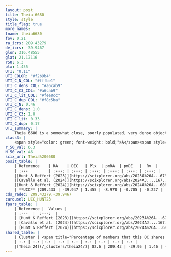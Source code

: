 ```yaml
---
layout: post
title: Theia 6680
style: style
title_flag: true
more_names: 
fname: theia6680
fov: 0.21
ra_icrs: 209.43279
de_icrs: -39.9467
glon: 316.48555
glat: 21.17116
r50: 6.3
plx: 1.455
UTI: "0.11"
UTI_COLOR: "#f2b9b4"
UTI_C_N_COL: "#fffbe1"
UTI_C_dens_COL: "#a6cab9"
UTI_C_C3_COL: "#a6cab9"
UTI_C_lit_COL: "#fee8cc"
UTI_C_dup_COL: "#f8c5ba"
UTI_C_N: 0.46
UTI_C_dens: 1.0
UTI_C_C3: 1.0
UTI_C_lit: 0.33
UTI_C_dup: 0.17
UTI_summary: |
    Theia 6680 is a somewhat close, poorly populated, very dense object of very high C3 quality. It was recently reported in the literature.<br><br><span style="color: #99180f; font-weight: bold;">Warning: </span>This is likely a duplicate object, which shares a large percentage of members with at least one previously reported entry.
class3: |
    <span style="color: green; font-weight: bold;">A</span><span style="color: green; font-weight: bold;">A</span>
r_50_val: 6.3
N_50_val: 46
scix_url: Theia%206680
posit_table: |
    | Reference    | RA    | DEC   | Plx  | pmRA  | pmDE   |  Rv  |
    | :---         | :---: | :---: | :---: | :---: | :---: | :---: |
    |[Hunt & Reffert (2023)](https://scixplorer.org/abs/2023A%26A...673A.114H) | 209.44 | -39.964 | 1.433 | -8.962 | -0.748 | -15.86 |
    |[Cavallo et al. (2024)](https://scixplorer.org/abs/2024AJ....167...12C) | 209.371 | -39.906 | 1.435 | -- | -- | -- |
    |[Hunt & Reffert (2024)](https://scixplorer.org/abs/2024A%26A...686A..42H) | 209.44 | -39.964 | 1.433 | -8.962 | -0.748 | -15.86 |
    | **UCC** |209.433 | -39.947 | 1.455 | -8.978 | -0.705 | -0.227 | 
cds_radec: 209.43279,-39.9467
carousel: UCC_HUNT23
fpars_table: |
    | Reference |  Values |
    | :---  |  :---:  |
    | [Hunt & Reffert (2023)](https://scixplorer.org/abs/2023A%26A...673A.114H) | `AV50=1.302, diffAV50=2.126, MOD50=9.096, logAge50=7.05` |
    | [Cavallo et al. (2024)](https://scixplorer.org/abs/2024AJ....167...12C) | `AV50=0.28, dMod50=9.71, logAge50=8.74, [Fe/H]50=0.68` |
    | [Hunt & Reffert (2024)](https://scixplorer.org/abs/2024A%26A...686A..42H) | `MassJ=61.0634` |
shared_table: |
    | Cluster | <span title="Percentage of members that this OC shares with the ones listed">%</span>   | RA   | DEC   | Plx   | pmRA  | pmDE  | Rv | UTI |
    | :-: | :-: |:-: | :-: | :-: | :-: | :-: | :-: | :-: |
    |[Theia 24](/_clusters/theia24/)| 82.6 | 209.43 | -39.95 | 1.46 | -8.98 | -0.69 | 2.39 |0.48 |
---
```

